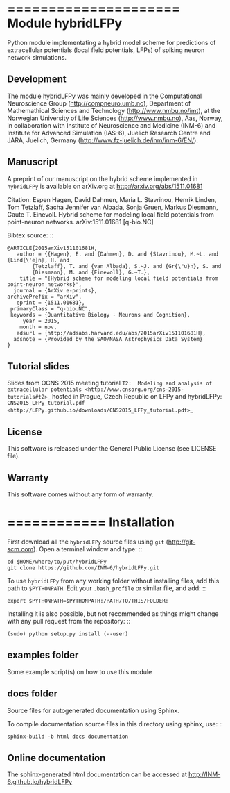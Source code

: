=====================
Module **hybridLFPy**
=====================

Python module implementating a hybrid model scheme for predictions of
extracellular potentials (local field potentials, LFPs) of spiking
neuron network simulations. 


Development
-----------

The module hybridLFPy was mainly developed in the Computational Neuroscience
Group (http://compneuro.umb.no), Department of Mathemathical Sciences and
Technology (http://www.nmbu.no/imt), at the Norwegian University of Life
Sciences (http://www.nmbu.no), Aas, Norway, in collaboration with Institute of
Neuroscience and Medicine (INM-6) and Institute for Advanced Simulation (IAS-6),
Juelich Research Centre and JARA, Juelich, Germany
(http://www.fz-juelich.de/inm/inm-6/EN/).


Manuscript
----------

A preprint of our manuscript on the hybrid scheme implemented in ``hybridLFPy`` is available on arXiv.org at http://arxiv.org/abs/1511.01681

Citation:
Espen Hagen, David Dahmen, Maria L. Stavrinou, Henrik Linden, Tom Tetzlaff, Sacha Jennifer van Albada, Sonja Gruen, Markus Diesmann, Gaute T. Einevoll. Hybrid scheme for modeling local field potentials from point-neuron networks. arXiv:1511.01681 [q-bio.NC]

Bibtex source:
::
    
    @ARTICLE{2015arXiv151101681H,
       author = {{Hagen}, E. and {Dahmen}, D. and {Stavrinou}, M.~L. and {Lind{\'e}n}, H. and 
            {Tetzlaff}, T. and {van Albada}, S.~J. and {Gr{\"u}n}, S. and 
            {Diesmann}, M. and {Einevoll}, G.~T.},
        title = "{Hybrid scheme for modeling local field potentials from point-neuron networks}",
      journal = {ArXiv e-prints},
    archivePrefix = "arXiv",
       eprint = {1511.01681},
     primaryClass = "q-bio.NC",
     keywords = {Quantitative Biology - Neurons and Cognition},
         year = 2015,
        month = nov,
       adsurl = {http://adsabs.harvard.edu/abs/2015arXiv151101681H},
      adsnote = {Provided by the SAO/NASA Astrophysics Data System}
    }    

Tutorial slides
---------------

Slides from OCNS 2015 meeting tutorial `T2:  Modeling and analysis of extracellular potentials <http://www.cnsorg.org/cns-2015-tutorials#t2>`_ hosted in Prague, Czech Republic on LFPy and hybridLFPy: `CNS2015_LFPy_tutorial.pdf  <http://LFPy.github.io/downloads/CNS2015_LFPy_tutorial.pdf>`_



License
-------

This software is released under the General Public License (see LICENSE file).


Warranty
--------

This software comes without any form of warranty. 


============
Installation
============

First download all the ``hybridLFPy`` source files using ``git``
(http://git-scm.com). Open a terminal window and type:
::
    
    cd $HOME/where/to/put/hybridLFPy
    git clone https://github.com/INM-6/hybridLFPy.git
    

To use ``hybridLFPy`` from any working folder without installing files, add this
path to ``$PYTHONPATH``. Edit your ``.bash_profile`` or similar file, and add:
::    
    
    export $PYTHONPATH=$PYTHONPATH:/PATH/TO/THIS/FOLDER:
    
Installing it is also possible, but not recommended as things might change with
any pull request from the repository:
::    
    
    (sudo) python setup.py install (--user)



examples folder
---------------

Some example script(s) on how to use this module



docs folder
-----------

Source files for autogenerated documentation using Sphinx.

To compile documentation source files in this directory using sphinx, use:
::

    sphinx-build -b html docs documentation
    

Online documentation
--------------------

The sphinx-generated html documentation can be accessed at
http://INM-6.github.io/hybridLFPy
